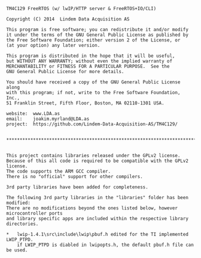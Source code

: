     TM4C129 FreeRTOS (w/ lwIP/HTTP server & FreeRTOS+IO/CLI)

    Copyright (C) 2014  Lindem Data Acquisition AS

    This program is free software; you can redistribute it and/or modify
    it under the terms of the GNU General Public License as published by
    the Free Software Foundation; either version 2 of the License, or
    (at your option) any later version.

    This program is distributed in the hope that it will be useful,
    but WITHOUT ANY WARRANTY; without even the implied warranty of
    MERCHANTABILITY or FITNESS FOR A PARTICULAR PURPOSE.  See the
    GNU General Public License for more details.

    You should have received a copy of the GNU General Public License along
    with this program; if not, write to the Free Software Foundation, Inc.,
    51 Franklin Street, Fifth Floor, Boston, MA 02110-1301 USA.

    website:  www.LDA.as
    email:    joakim.myrland@LDA.as
    project:  https://github.com/Lindem-Data-Acquisition-AS/TM4C129/


    ***************************************************************************
    
    
    This project contains libraries released under the GPLv2 license. 
    Because of this all code is required to be compatible with the GPLv2 license.
    The code supports the ARM GCC compiler. 
    There is no "official" support for other compilers.

    3rd party libraries have been added for completeness. 
    
    The following 3rd party libraries in the "libraries" folder has been modified:
    There are no modifications beyond the ones listed below, however microcontroller ports 
    and library specific apps are included within the respective library directories.

    *   lwip-1.4.1\src\include\lwip\pbuf.h edited for the TI implemented LWIP_PTPD.
        if LWIP_PTPD is diabled in lwipopts.h, the default pbuf.h file can be used.
    
    
